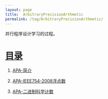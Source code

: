```yaml
---
layout: page
title:  ArbitraryPrecisionArthmetic
permalink: /tag/ArbitraryPrecisionArthmetic/
---
```


并行程序设计学习的过程。
# [目录](#目录)

1. [APA-简介](https://wanglongke.github.io/2024/01/01/APA001/)  

2. [APA-IEEE754-2008浮点数](https://wanglongke.github.io/2024/07/10/APA002/)  

3. [APA-二进制科学计数](https://wanglongke.github.io/2024/07/11/APA003/)

